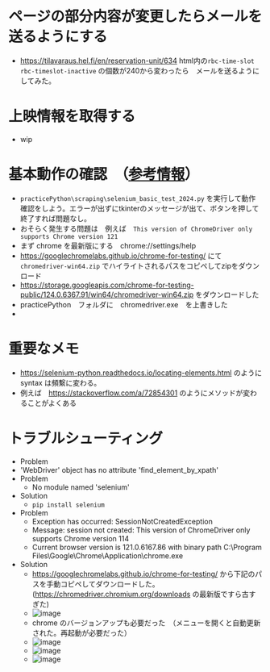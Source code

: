 <link rel="stylesheet" type="text/css" href="/assets/css/styles.css" />

# ページの部分内容が変更したらメールを送るようにする
* https://tilavaraus.hel.fi/en/reservation-unit/634 html内の`rbc-time-slot rbc-timeslot-inactive` の個数が240から変わったら　メールを送るようにしてみた。

# 上映情報を取得する
* wip

# 基本動作の確認　（[参考情報](https://qiita.com/tomomi-kawashita/items/1a1e03d5ee590823b92e)）
* `practicePython\scraping\selenium_basic_test_2024.py` を実行して動作確認をしよう。エラーが出ずにtkinterのメッセージが出て、ボタンを押して終了すれば問題なし。
* おそらく発生する問題は　例えば　`This version of ChromeDriver only supports Chrome version 121`
* まず chrome を最新版にする　chrome://settings/help
* https://googlechromelabs.github.io/chrome-for-testing/ にて　`chromedriver-win64.zip` でハイライトされるパスをコピペしてzipをダウンロード
* https://storage.googleapis.com/chrome-for-testing-public/124.0.6367.91/win64/chromedriver-win64.zip をダウンロードした
* practicePython　フォルダに　chromedriver.exe　を上書きした
* 

# 重要なメモ
* https://selenium-python.readthedocs.io/locating-elements.html のように syntax は頻繫に変わる。
* 例えば　https://stackoverflow.com/a/72854301 のようにメソッドが変わることがよくある

# トラブルシューティング
* Problem
 * 'WebDriver' object has no attribute 'find_element_by_xpath'
* Problem
  * No module named 'selenium'
* Solution
  * `pip install selenium`
* Problem
  * Exception has occurred: SessionNotCreatedException
  * Message: session not created: This version of ChromeDriver only supports Chrome version 114
  * Current browser version is 121.0.6167.86 with binary path C:\Program Files\Google\Chrome\Application\chrome.exe
* Solution
  * https://googlechromelabs.github.io/chrome-for-testing/ から下記のパスを手動コピペしてダウンロードした。 (https://chromedriver.chromium.org/downloads の最新版ですら古すぎた)
  * ![image](https://github.com/jamad/jamad.github.io/assets/949913/8957289a-ae1b-4925-8ee8-9c7d1562ff15)
  * chrome のバージョンアップも必要だった　（メニューを開くと自動更新された。再起動が必要だった）
  * ![image](https://github.com/jamad/jamad.github.io/assets/949913/6194ca6c-5c55-421a-b92a-cbb1e4db462a)
  * ![image](https://github.com/jamad/jamad.github.io/assets/949913/de0cb40e-2ca7-4252-bc67-3f2a5603f77b)
  * ![image](https://github.com/jamad/jamad.github.io/assets/949913/71f413e4-bab6-4fce-9398-f1fa52d2e624)


